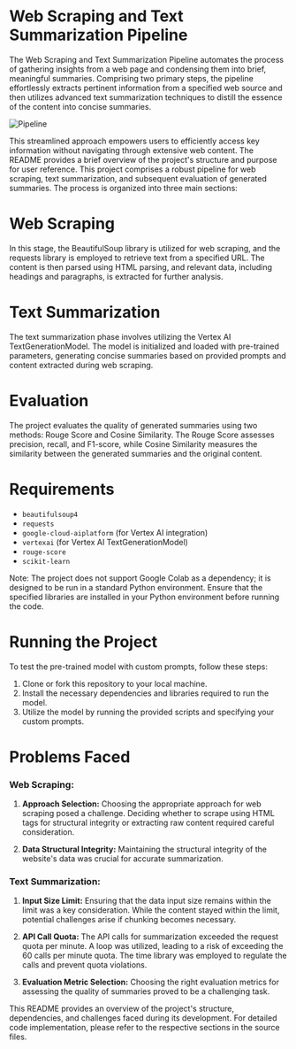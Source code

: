 # Web Scraping and Text Summarization Pipeline
The Web Scraping and Text Summarization Pipeline automates the process of gathering insights from a web page and condensing them into brief, meaningful summaries. Comprising two primary steps, the pipeline effortlessly extracts pertinent information from a specified web source and then utilizes advanced text summarization techniques to distill the essence of the content into concise summaries.

![Pipeline](https://github.com/2002nishthajain/Text-Summarization-Wikepedia-Page/assets/79302868/f8618d60-d564-4a56-bae6-ab3b0ba34719)

This streamlined approach empowers users to efficiently access key information without navigating through extensive web content. The README provides a brief overview of the project's structure and purpose for user reference.
This project comprises a robust pipeline for web scraping, text summarization, and subsequent evaluation of generated summaries. The process is organized into three main sections:

# Web Scraping

In this stage, the BeautifulSoup library is utilized for web scraping, and the requests library is employed to retrieve text from a specified URL. The content is then parsed using HTML parsing, and relevant data, including headings and paragraphs, is extracted for further analysis.

# Text Summarization

The text summarization phase involves utilizing the Vertex AI TextGenerationModel. The model is initialized and loaded with pre-trained parameters, generating concise summaries based on provided prompts and content extracted during web scraping.

# Evaluation

The project evaluates the quality of generated summaries using two methods: Rouge Score and Cosine Similarity. The Rouge Score assesses precision, recall, and F1-score, while Cosine Similarity measures the similarity between the generated summaries and the original content.

# Requirements

- `beautifulsoup4`
- `requests`
- `google-cloud-aiplatform` (for Vertex AI integration)
- `vertexai` (for Vertex AI TextGenerationModel)
- `rouge-score`
- `scikit-learn`

Note: The project does not support Google Colab as a dependency; it is designed to be run in a standard Python environment. Ensure that the specified libraries are installed in your Python environment before running the code.

# Running the Project

To test the pre-trained model with custom prompts, follow these steps:

1. Clone or fork this repository to your local machine.
2. Install the necessary dependencies and libraries required to run the model.
3. Utilize the model by running the provided scripts and specifying your custom prompts.

# Problems Faced

### Web Scraping:
1. **Approach Selection:** Choosing the appropriate approach for web scraping posed a challenge. Deciding whether to scrape using HTML tags for structural integrity or extracting raw content required careful consideration.

2. **Data Structural Integrity:** Maintaining the structural integrity of the website's data was crucial for accurate summarization.

### Text Summarization:
1. **Input Size Limit:** Ensuring that the data input size remains within the limit was a key consideration. While the content stayed within the limit, potential challenges arise if chunking becomes necessary.

2. **API Call Quota:** The API calls for summarization exceeded the request quota per minute. A loop was utilized, leading to a risk of exceeding the 60 calls per minute quota. The time library was employed to regulate the calls and prevent quota violations.

3. **Evaluation Metric Selection:** Choosing the right evaluation metrics for assessing the quality of summaries proved to be a challenging task.

This README provides an overview of the project's structure, dependencies, and challenges faced during its development. For detailed code implementation, please refer to the respective sections in the source files.
